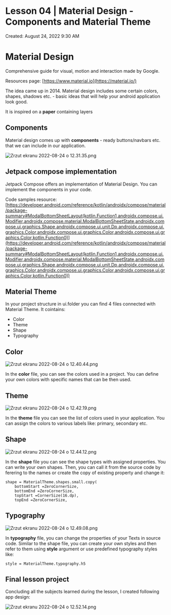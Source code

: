 # Lesson 04 | Material Design - Components and Material Theme

Created: August 24, 2022 9:30 AM

# Material Design

Comprehensive guide for visual, motion and interaction made by Google.

Resources page: [https://www.material.io](https://material.io/)

The idea came up in 2014. Material design includes some certain colors, shapes, shadows etc. - basic ideas that will help your android application look good.

It is inspired on a **paper** containing layers

## Components

Material design comes up with **components** - ready buttons/navbars etc. that we can include in our application. 

![Zrzut ekranu 2022-08-24 o 12.31.35.png](Lesson%2004%20Material%20Design%20-%20Components%20and%20Materia%20e3751b77c36c4fbdb8ca63fc7222b7e6/Zrzut_ekranu_2022-08-24_o_12.31.35.png)

## Jetpack compose implementation

Jetpack Compose offers an implementation of Material Design.  You can implement the components in your code. 

Code samples resource: [https://developer.android.com/reference/kotlin/androidx/compose/material/package-summary#ModalBottomSheetLayout(kotlin.Function1,androidx.compose.ui.Modifier,androidx.compose.material.ModalBottomSheetState,androidx.compose.ui.graphics.Shape,androidx.compose.ui.unit.Dp,androidx.compose.ui.graphics.Color,androidx.compose.ui.graphics.Color,androidx.compose.ui.graphics.Color,kotlin.Function0)](https://developer.android.com/reference/kotlin/androidx/compose/material/package-summary#ModalBottomSheetLayout(kotlin.Function1,androidx.compose.ui.Modifier,androidx.compose.material.ModalBottomSheetState,androidx.compose.ui.graphics.Shape,androidx.compose.ui.unit.Dp,androidx.compose.ui.graphics.Color,androidx.compose.ui.graphics.Color,androidx.compose.ui.graphics.Color,kotlin.Function0))

## Material Theme

In your project structure in ui.folder you can find 4 files connected with Material Theme. It cointains:

- Color
- Theme
- Shape
- Typography

## Color

![Zrzut ekranu 2022-08-24 o 12.40.44.png](Lesson%2004%20Material%20Design%20-%20Components%20and%20Materia%20e3751b77c36c4fbdb8ca63fc7222b7e6/Zrzut_ekranu_2022-08-24_o_12.40.44.png)

In the **color** file, you can see the colors used in a project. You can define your own colors with specific names that can be then used.

## Theme

![Zrzut ekranu 2022-08-24 o 12.42.19.png](Lesson%2004%20Material%20Design%20-%20Components%20and%20Materia%20e3751b77c36c4fbdb8ca63fc7222b7e6/Zrzut_ekranu_2022-08-24_o_12.42.19.png)

In the **theme** file you can see the list of colors used in your application. You can assign the colors to various labels like: primary, secondary etc.

## Shape

![Zrzut ekranu 2022-08-24 o 12.44.12.png](Lesson%2004%20Material%20Design%20-%20Components%20and%20Materia%20e3751b77c36c4fbdb8ca63fc7222b7e6/Zrzut_ekranu_2022-08-24_o_12.44.12.png)

In the **shape** file you can see the shape types with assigned properties. You can write your own shapes. Then, you can call it from the source code by ferering to the names or create the copy of existing property and change it: 

```
shape = MaterialTheme.shapes.small.copy(
    bottomStart =ZeroCornerSize,
    bottomEnd =ZeroCornerSize,
    topStart =CornerSize(16.dp),
    topEnd =ZeroCornerSize,
```

## Typography

![Zrzut ekranu 2022-08-24 o 12.49.08.png](Lesson%2004%20Material%20Design%20-%20Components%20and%20Materia%20e3751b77c36c4fbdb8ca63fc7222b7e6/Zrzut_ekranu_2022-08-24_o_12.49.08.png)

In **typography** file, you can change the properties of your Texts in source code. Similar to the shape file, you can create your own styles and then refer to them using **style** argument or use predefined typography styles like:

`style = MaterialTheme.typography.h5`

## Final lesson project

Concluding all the subjects learned during the lesson, I created following app design:

![Zrzut ekranu 2022-08-24 o 12.52.14.png](Lesson%2004%20Material%20Design%20-%20Components%20and%20Materia%20e3751b77c36c4fbdb8ca63fc7222b7e6/Zrzut_ekranu_2022-08-24_o_12.52.14.png)